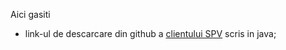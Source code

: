 Aici gasiti 

- link-ul de descarcare din github a [clientului SPV](https://github.com/MfpAnaf/ClientSPV) scris in java;